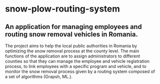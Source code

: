 # snow-plow-routing-system
## An application for managing employees and routing snow removal vehicles in Romania. 
The project aims to help the local public authorities in Romania by optimizing the snow removal process at the county level. The main functions of the application are to assign administrators to different counties so that they can manage the employee and vehicle registration process, to link employees with a specific program and vehicle, and to monitor the snow removal process given by a routing system composed of a set of algorithms (Grapsh, ML.).
